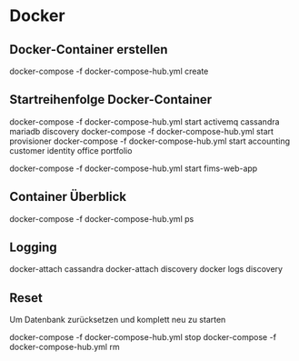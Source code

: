 
# Docker

## Docker-Container erstellen

docker-compose -f docker-compose-hub.yml create


## Startreihenfolge Docker-Container

docker-compose -f docker-compose-hub.yml start activemq cassandra mariadb discovery
docker-compose -f docker-compose-hub.yml start provisioner
docker-compose -f docker-compose-hub.yml start accounting customer identity office portfolio

docker-compose -f docker-compose-hub.yml start fims-web-app


## Container Überblick

docker-compose -f docker-compose-hub.yml ps


## Logging 

docker-attach cassandra
docker-attach discovery
docker logs discovery


## Reset
Um Datenbank zurücksetzen und komplett neu zu starten

docker-compose -f docker-compose-hub.yml stop
docker-compose -f docker-compose-hub.yml rm





